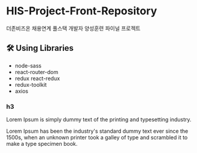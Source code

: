 # HIS-Project-Front-Repository

더존비즈온 채용연계 풀스택 개발자 양성훈련 파이널 프로젝트

## 🛠 Using Libraries

- node-sass
- react-router-dom
- redux react-redux
- redux-toolkit
- axios


### h3

Lorem Ipsum is simply dummy text of
the printing and typesetting industry. 

Lorem Ipsum has been the industry's standard dummy text ever since the 1500s, 
when an unknown printer took a galley of type and scrambled it to make a type specimen book. 

